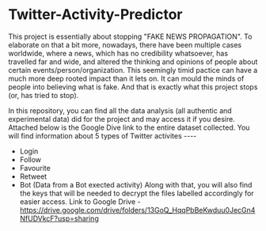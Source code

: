 # Twitter-Activity-Predictor

This project is essentially about stopping "FAKE NEWS PROPAGATION". To elaborate on that a bit more, nowadays, there have been multiple cases worldwide, where a news, which has no credibility whatsoever, has travelled far and wide, and altered the thinking and opinions of people about certain events/person/organization.
This seemingly timid pactice can have a much more deep rooted impact than it lets on. It can mould the minds of people into believing what is fake. And that is exactly what this project stops (or, has tried to stop). 

In this repository, you can find all the data analysis (all authentic and experimental data) did for the project and may access it if you desire. Attached below is the Google Dive link to the entire dataset collected.
You will find information about 5 types of Twitter activites ---- 
* Login 
* Follow
* Favourite
* Retweet
* Bot (Data from a Bot exected activity)
Along with that, you will also find the keys that will be needed to decrypt the files labelled accordingly for easier access. 
Link to Google Drive - https://drive.google.com/drive/folders/13GoQ_HqqPbBeKwduu0JecGn4NfUDVkcF?usp=sharing 
